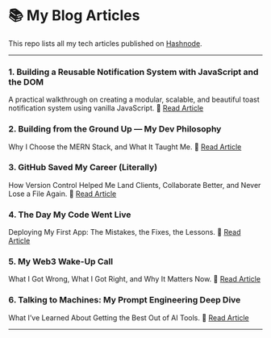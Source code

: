 # 📚 My Blog Articles

This repo lists all my tech articles published on [Hashnode](https://tobechiduru.hashnode.dev).

---

### 1. Building a Reusable Notification System with JavaScript and the DOM
A practical walkthrough on creating a modular, scalable, and beautiful toast notification system using vanilla JavaScript. 
🔗 [Read Article](https://tobechiduru.hashnode.dev/building-a-reusable-notification-system-with-javascript-and-the-dom)

### 2. Building from the Ground Up — My Dev Philosophy  
Why I Choose the MERN Stack, and What It Taught Me. 
🔗 [Read Article](https://tobechiduru.hashnode.dev/building-from-the-ground-up-my-dev-philosophy)

### 3. GitHub Saved My Career (Literally) 
How Version Control Helped Me Land Clients, Collaborate Better, and Never Lose a File Again. 
🔗 [Read Article](https://tobechiduru.hashnode.dev/github-saved-my-career-literally)

### 4. The Day My Code Went Live  
Deploying My First App: The Mistakes, the Fixes, the Lessons. 
🔗 [Read Article](https://tobechiduru.hashnode.dev/the-day-my-code-went-live)

### 5. My Web3 Wake-Up Call  
What I Got Wrong, What I Got Right, and Why It Matters Now.
🔗 [Read Article](https://tobechiduru.hashnode.dev/my-web3-wake-up-call)

### 6. Talking to Machines: My Prompt Engineering Deep Dive   
What I’ve Learned About Getting the Best Out of AI Tools.
🔗 [Read Article](https://tobechiduru.hashnode.dev/talking-to-machines-my-prompt-engineering-deep-dive)

---
